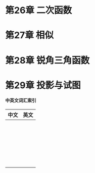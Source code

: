 # 第26章 二次函数
# 第27章 相似
# 第28章 锐角三角函数
# 第29章 投影与试图
#### 中英文词汇索引    
    
| 中文 | 英文 |
|--- | ----- |
|  |  | 
|  |  | 
|  |  | 
|  |  | 
|  |  | 
|  |  | 
|  |  | 
|  |  | 
|  |  | 
|  |  | 
|  |  | 
|  |  | 
|  |  | 
|  |  | 
|  |  | 
|  |  | 
|  |  | 
|  |  | 
|  |  | 
|  |  | 
|  |  | 
|  |  | 
|  |  | 
|  |  | 
|  |  | 






